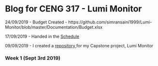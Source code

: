 <html>
	<head>
		<title>CENG 317 Blog</title>
	</head>
	<body>
		<h1>Blog for CENG 317 - Lumi Monitor</h1>
		<p>24/09/2019 - Budget Created - https://github.com/simransaini1999/Lumi-Monitor/blob/master/Documentation/Budget.xlsx</p>
		<p>17/09/2019 - Handed in the <a href = "https://github.com/simransaini1999/Lumi-Monitor/blob/master/Documentation/Schedule.pdf">Schedule</a></p>
		<p>09/09/2019 - I created a <a href = "https://github.com/simransaini1999/Lumi-Monitor"> repository </a> for my Capstone project, Lumi Monitor</p>
		<h3>Week 1 (Sept 3rd 2019)</h3>
	</body>
</html>
		
